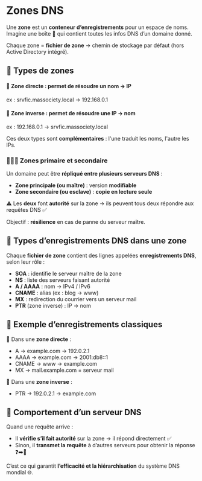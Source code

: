 # Zones DNS

Une **zone** est un **conteneur d’enregistrements** pour un espace de noms. Imagine une boîte 📁 qui contient toutes les infos DNS d’un domaine donné.

Chaque zone = **fichier de zone** → chemin de stockage par défaut (hors Active Directory intégré).

## **🧭 Types de zones**

#### **🔹 Zone directe** : permet de **résoudre un nom → IP**

ex : srvfic.massociety.local → 192.168.0.1

#### **🔹 Zone inverse** : permet de **résoudre une IP → nom**

ex : 192.168.0.1 → srvfic.massociety.local

Ces deux types sont **complémentaires** : l'une traduit les noms, l'autre les IPs.

### **🧑‍🤝‍🧑 Zones primaire et secondaire**

Un domaine peut être **répliqué entre plusieurs serveurs DNS** :

- **Zone principale (ou maître)** : version **modifiable**
- **Zone secondaire (ou esclave)** : **copie en lecture seule**

⚠️ Les **deux** font **autorité** sur la zone → ils peuvent tous deux répondre aux requêtes DNS ✅

Objectif : **résilience** en cas de panne du serveur maître.



## **🧩 Types d’enregistrements DNS dans une zone**

Chaque **fichier de zone** contient des lignes appelées **enregistrements DNS**, selon leur rôle :

- **SOA** : identifie le serveur maître de la zone
- **NS** : liste des serveurs faisant autorité
- **A / AAAA** : nom → IPv4 / IPv6
- **CNAME** : alias (ex : blog → www)
- **MX** : redirection du courrier vers un serveur mail
- **PTR** (zone inverse) : IP → nom



## **🧪 Exemple d’enregistrements classiques**

🧾 Dans une **zone directe** :

- A → example.com → 192.0.2.1
- AAAA → example.com → 2001:db8::1
- CNAME → www → example.com
- MX → mail.example.com = serveur mail

📌 Dans une **zone inverse** :

- PTR → 192.0.2.1 → example.com

## **🧠 Comportement d’un serveur DNS**

Quand une requête arrive :

- Il **vérifie s’il fait autorité** sur la zone → il répond directement ✅
- Sinon, il **transmet la requête** à d’autres serveurs pour obtenir la réponse ❓➡️📡

C’est ce qui garantit **l’efficacité et la hiérarchisation** du système DNS mondial 🌐.

